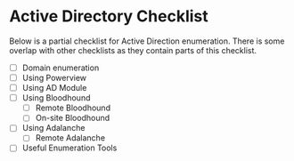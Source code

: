 # Active Directory Checklist

Below is a partial checklist for Active Direction enumeration. There is some overlap with other checklists as they contain parts of this checklist.


- [ ] Domain enumeration
- [ ] Using Powerview
- [ ] Using AD Module
- [ ] Using Bloodhound
    - [ ] Remote Bloodhound
    - [ ] On-site Bloodhound
- [ ] Using Adalanche
    - [ ] Remote Adalanche
- [ ] Useful Enumeration Tools